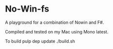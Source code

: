 # No-Win-fs
A playground for a combination of Nowin and F#.

Compiled and tested on my Mac using Mono latest.

To build
	pulp dep update
	./build.sh
